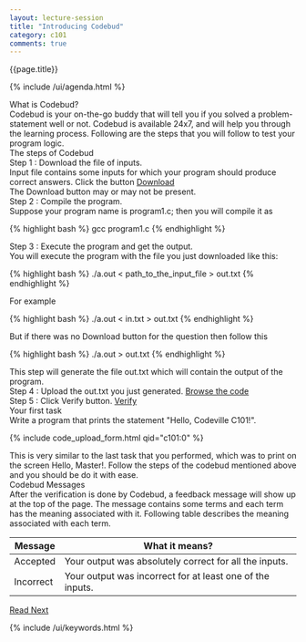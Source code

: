 ```yaml
---
layout: lecture-session
title: "Introducing Codebud"
category: c101
comments: true
---
```

<div class="lecture-title">
	{{page.title}}
</div>

{% include /ui/agenda.html %}

<section>
	<div id="what-is-codebud" class="section-title">
		What is Codebud?
	</div>
	<div class="para">
		<emphasis class="highlight">Codebud</emphasis> is your on-the-go buddy that will tell you if you solved a problem-statement well or not. Codebud is available 24x7, and will help you through the learning process. Following are the steps that you will follow to test your program logic.
	</div>
</section>

<section>
	<div id="steps" class="section-title">The steps of Codebud</div>
	<div class="para">
		<emphasis class="bold">Step 1</emphasis> : Download the file of inputs.
	</div>
	<div class="para">
		Input file contains some inputs for which your program should produce correct answers. Click the button
		<a class="btn btn-default" href="" role="button">Download</a>
		<div class="note-box">
			The Download button may or may not be present.
		</div>
	</div>
	<div class="para">
		<emphasis class="bold">Step 2</emphasis> : Compile the program.
	</div>
	<div class="para">
		Suppose your program name is <emphasis class="code">program1.c</emphasis>; then you will compile it as
	</div>

{% highlight bash %}
	gcc program1.c
{% endhighlight %}

<div class="para">
	<emphasis class="bold">Step 3</emphasis> : Execute the program and get the output.
</div>
<div class="para">
	You will execute the program with the file you just downloaded like this:
</div>

{% highlight bash %}
	./a.out < path_to_the_input_file > out.txt
{% endhighlight %}

<div class="para">
	For example
</div>

{% highlight bash %}
	./a.out < in.txt > out.txt
{% endhighlight %}

<div class="para">
	But if there was no Download button for the question then follow this
</div>

{% highlight bash %}
	./a.out > out.txt
{% endhighlight %}
	
<div class="para">
	This step will generate the file <emphasis class="code">out.txt</emphasis> which will contain the output of the program.
</div>
	
<div class="para">
	<emphasis class="bold">Step 4</emphasis> : Upload the <emphasis class="code">out.txt</emphasis> you just generated.
	<a class="btn btn-default" href="" role="button">Browse the code</a>
</div>

<div class="para">
	<emphasis class="bold">Step 5</emphasis> : Click Verify button.
	<a class="btn btn-default" href="" role="button">Verify</a>
</div>
</section>

<section>
	<div id="first-task" class="section-title">
		Your first task
	</div>
	<div class="code-statement">
		<div class="code-question">
			Write a program that prints the statement "Hello, Codeville C101!".
		</div>

{% include code_upload_form.html qid="c101:0" %}
	
</div>

<div class="para">
	This is very similar to the last task that you performed, which was to print on the screen <emphasis class="code">Hello, Master!</emphasis>. Follow the steps of the codebud mentioned above and you should be do it with ease.
</div>
</section>

<section>
	<div id="codebud-messages" class="section-title">
		Codebud Messages
	</div>
	<div class="para">
		After the verification is done by Codebud, a feedback message will show up at the top of the page. The message contains some terms and each term has the meaning associated with it. Following table describes the meaning associated with each term.
	</div>
	<table class="table table-hover">
		<thead>
			<tr>
				<th>Message</th>
				<th>What it means?</th>
			</tr>
		</thead>
		<tbody>
			<tr>
				<td>Accepted</td>
				<td>Your output was absolutely correct for all the inputs.</td>
			</tr>
			<tr>
				<td>Incorrect</td>
				<td>Your output was incorrect for at least one of the inputs.</td>
			</tr>
		</tbody>
	</table>
</section>

<section>
	<a class="button" href="{% post_url /codelearn/courses/c101/2014-01-26-c101-datatypes-in-c %}">Read Next</a>
</section>

{% include /ui/keywords.html %}